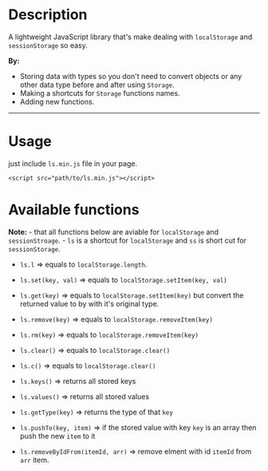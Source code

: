 # Description

A lightweight JavaScript library that's make dealing with `localStorage` and `sessionStorage` so easy.

**By:**
   * Storing data with types so you don't need to convert objects or any other data type before and after using `Storage`.
   * Making a shortcuts for `Storage` functions names.
   * Adding new functions.
---

# Usage

just include `ls.min.js` file in your page.

`<script src="path/to/ls.min.js"></script>`

# Available functions

**Note:**
    - that all functions below are aviable for `localStorage` and `sessionStroage`.
    - `ls` is a shortcut for `localStorage` and `ss` is short cut for `sessionStorage`.

* `ls.l` => equals to `localStorage.length`.

* `ls.set(key, val)` => equals to `localStorage.setItem(key, val)`
* `ls.get(key)` => equals to `localStorage.setItem(key)` but convert the returned value to by with it's original type.
* `ls.remove(key)` => equals to `localStorage.removeItem(key)` 
* `ls.rm(key)` => equals to `localStorage.removeItem(key)` 
* `ls.clear()` => equals to `localStorage.clear()` 
* `ls.c()` => equals to `localStorage.clear()` 
* `ls.keys()` => returns all stored keys
* `ls.values()` => returns all stored values
* `ls.getType(key)` => returns the type of that `key`
* `ls.pushTo(key, item)` => if the stored value with key `key` is an array then push the new `item` to it
* `ls.removeByIdFrom(itemId, arr)` => remove elment with id `itemId` from `arr` item.







